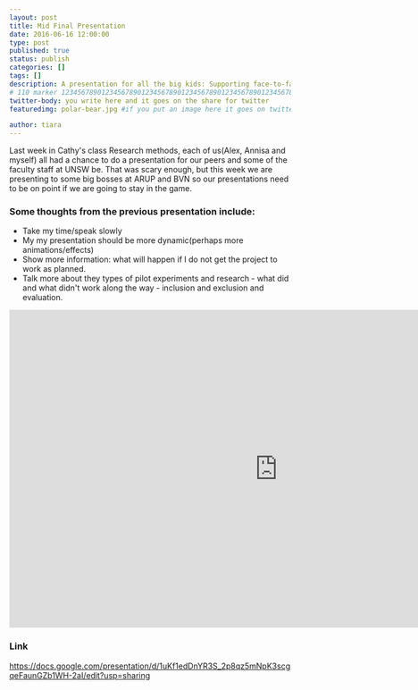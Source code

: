 ```yaml
---
layout: post
title: Mid Final Presentation 
date: 2016-06-16 12:00:00
type: post
published: true
status: publish
categories: []
tags: []
description: A presentation for all the big kids: Supporting face-to-face interactions through spacial layout 
# 110 marker 1234567890123456789012345678901234567890123456789012345678901234567890123456789012345678901234567890123456789
twitter-body: you write here and it goes on the share for twitter
featuredimg: polar-bear.jpg #if you put an image here it goes on twitter too

author: tiara
---
```


Last week in Cathy's class Research methods, each of us(Alex, Annisa and myself) all had a chance to do a presentation for our peers and some of the faculty staff at UNSW be. That was scary enough, but this week we are presenting to some big bosses at ARUP and BVN so our presentations need to be on point if we are going to stay in the game. 

### Some thoughts from the previous presentation include:

- Take my time/speak slowly
- My my presentation should be more dynamic(perhaps more animations/effects)
- Show more information: what will happen if I do not get the project to work as planned. 
- Talk more about they types of pilot experiments and research - what did and what didn't work along the way - inclusion and exclusion and evaluation. 


<iframe src="https://docs.google.com/presentation/d/1uKf1edDnYR3S_2p8qz5mNpK3scgqeFaunGZb1WH-2aI/edit?usp=sharing" frameborder="0" width="960" height="569" allowfullscreen="true" mozallowfullscreen="true" webkitallowfullscreen="true"></iframe>

### Link 

https://docs.google.com/presentation/d/1uKf1edDnYR3S_2p8qz5mNpK3scgqeFaunGZb1WH-2aI/edit?usp=sharing 

